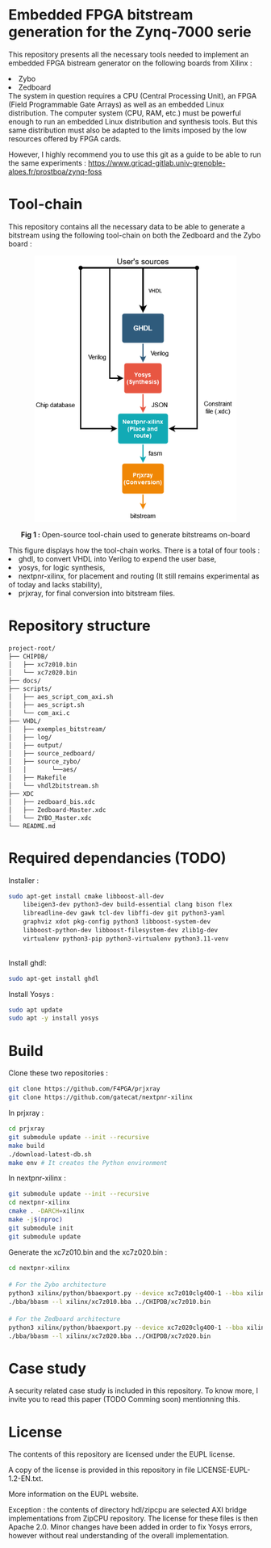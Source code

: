 # Embedded FPGA bitstream generation for the Zynq-7000 serie



This repository presents all the necessary tools needed to implement an embedded FPGA bistream generator on the following boards from Xilinx :

<li> Zybo </li>
<li> Zedboard </li>

<div>
The system in question requires a CPU (Central Processing Unit), an FPGA (Field Programmable Gate Arrays) as well as an embedded Linux distribution. The computer system (CPU, RAM, etc.) must be powerful enough to run an embedded Linux distribution and synthesis tools. But this same distribution must also be adapted to the limits imposed by the low resources offered by FPGA cards. 
</div>

However, I highly recommend you to use this git as a guide to be able to run the same experiments : https://www.gricad-gitlab.univ-grenoble-alpes.fr/prostboa/zynq-foss




# Tool-chain

This repository contains all the necessary data to be able to generate a bitstream using the following tool-chain on both the Zedboard and the Zybo board : 


<p align="center">
  <img src="img/tool-chain.png" width="400" alt="Fig 1">
</p>

<p align="center">
<b> Fig 1 : </b> Open-source tool-chain used to generate bitstreams on-board
</p>




<div>This figure displays how the tool-chain works. There is a total of four tools :</div>

<div>

<li> ghdl, to convert VHDL into Verilog to expend the user base,</li>

<li>yosys, for logic synthesis, </li>

<li>nextpnr-xilinx, for placement and routing (It still remains experimental as of today and lacks stability), </li>

<li>prjxray, for final conversion into bitstream files. </li>

</div>

# Repository structure

```plaintext
project-root/
├── CHIPDB/
│	├── xc7z010.bin
│	└── xc7z020.bin
├── docs/
├── scripts/
│	├── aes_script_com_axi.sh
│	├── aes_script.sh
│	└── com_axi.c
├── VHDL/
│   ├── exemples_bitstream/
│   ├── log/
│   ├── output/
│	├── source_zedboard/
│	├── source_zybo/
│	│		└──aes/
│	├── Makefile
│	└── vhdl2bitstream.sh
├── XDC
│	├── zedboard_bis.xdc
│	├── Zedboard-Master.xdc
│	└── ZYBO_Master.xdc
└── README.md
```


# Required dependancies (TODO)


Installer :
```bash
sudo apt-get install cmake libboost-all-dev 
	libeigen3-dev python3-dev build-essential clang bison flex 
	libreadline-dev gawk tcl-dev libffi-dev git python3-yaml 
	graphviz xdot pkg-config python3 libboost-system-dev 
	libboost-python-dev libboost-filesystem-dev zlib1g-dev 
	virtualenv python3-pip python3-virtualenv python3.11-venv 
	
```
Install ghdl:
```bash
sudo apt-get install ghdl 
```
Install Yosys :
```bash
sudo apt update
sudo apt -y install yosys
```



# Build

Clone these two repositories : 
```bash
git clone https://github.com/F4PGA/prjxray
git clone https://github.com/gatecat/nextpnr-xilinx
```

In prjxray  : 

```bash
cd prjxray
git submodule update --init --recursive 
make build
./download-latest-db.sh
make env # It creates the Python environment
```

In nextpnr-xilinx : 
```bash
git submodule update --init --recursive 
cd nextpnr-xilinx
cmake . -DARCH=xilinx
make -j$(nproc)
git submodule init
git submodule update
```

Generate the xc7z010.bin and the xc7z020.bin : 
```bash
cd nextpnr-xilinx

# For the Zybo architecture
python3 xilinx/python/bbaexport.py --device xc7z010clg400-1 --bba xilinx/xc7z010.bba
./bba/bbasm --l xilinx/xc7z010.bba ../CHIPDB/xc7z010.bin

# For the Zedboard architecture
python3 xilinx/python/bbaexport.py --device xc7z020clg400-1 --bba xilinx/xc7z020.bba
./bba/bbasm --l xilinx/xc7z020.bba ../CHIPDB/xc7z020.bin
```

# Case study

A security related case study is included in this repository. To know more, I invite you to read this paper (TODO Comming soon) mentionning this.

# License

The contents of this repository are licensed under the EUPL license.

A copy of the license is provided in this repository in file LICENSE-EUPL-1.2-EN.txt.

More information on the EUPL website.

Exception : the contents of directory hdl/zipcpu are selected AXI bridge implementations from ZipCPU repository.
The license for these files is then Apache 2.0.
Minor changes have been added in order to fix Yosys errors, however without real understanding of the overall implementation.